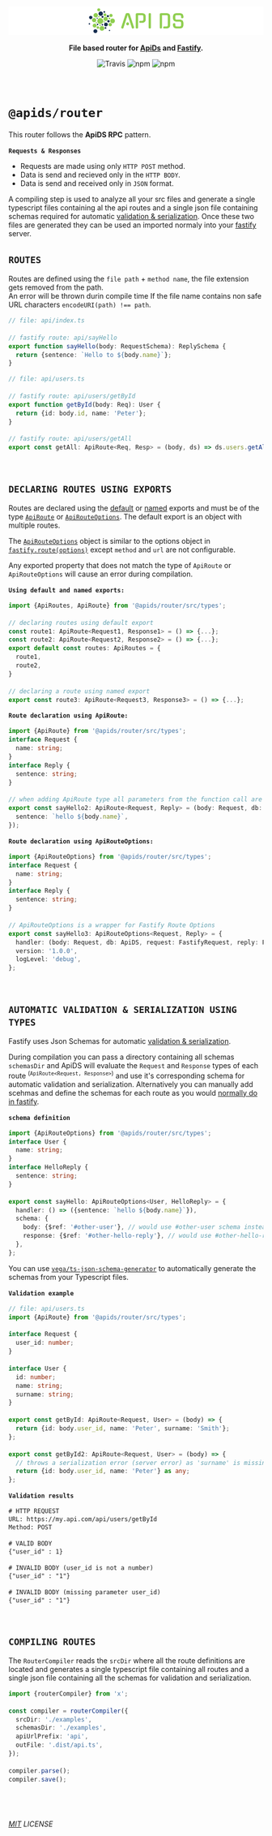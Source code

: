 <p align="center">
  <img alt='API DS, The APi Dashboard' width="" src='../../assets/public/bannerx90.png?raw=true'>
</p>
<p align="center">
  <strong>File based router for
    <a href='../..' >ApiDs</a> and
    <a href='https://www.fastify.io/' target='_blank'>Fastify</a>.
  </strong>
</p>
<p align=center>
  <img src="https://img.shields.io/travis/apids/apids.svg?style=flat-square&maxAge=86400" alt="Travis" style="max-width:100%;">
  <img src="https://img.shields.io/badge/code_style-prettier-ff69b4.svg?style=flat-square&maxAge=99999999" alt="npm"  style="max-width:100%;">
  <img src="https://img.shields.io/badge/license-MIT-97ca00.svg?style=flat-square&maxAge=99999999" alt="npm"  style="max-width:100%;">
</p>

&nbsp;&nbsp;&nbsp;&nbsp;

# `@apids/router`

This router follows the **ApiDS RPC** pattern.

**`Requests & Responses`**

- Requests are made using only `HTTP POST` method.
- Data is send and recieved only in the `HTTP BODY`.
- Data is send and received only in `JSON` format.

A compiling step is used to analyze all your src files and generate a single typescript files containing al the api routes and a single json file containing schemas required for automatic [validation & serialization](https://www.fastify.io/docs/latest/Validation-and-Serialization/).
Once these two files are generated they can be used an imported normaly into your [fastify](https://www.fastify.io/) server.

## `ROUTES`

Routes are defined using the `file path` + `method name`, the file extension gets removed from the path.  
An error will be thrown durin compile time If the file name contains non safe URL characters `encodeURI(path) !== path`.

```ts
// file: api/index.ts

// fastify route: api/sayHello
export function sayHello(body: RequestSchema): ReplySchema {
  return {sentence: `Hello to ${body.name}`};
}
```

```ts
// file: api/users.ts

// fastify route: api/users/getById
export function getById(body: Req): User {
  return {id: body.id, name: 'Peter'};
}

// fastify route: api/users/getAll
export const getAll: ApiRoute<Req, Resp> = (body, ds) => ds.users.getAll();
```

&nbsp;&nbsp;&nbsp;&nbsp;

## `DECLARING ROUTES USING EXPORTS`

Routes are declared using the [default](https://www.typescriptlang.org/docs/handbook/modules.html#default-exports) or [named](https://www.typescriptlang.org/docs/handbook/modules.html#export) exports and must be of the type [`ApiRoute`](./src/types.ts) or [`ApiRouteOptions`](./src/types.ts). The default export is an object with multiple routes.

The [`ApiRouteOptions`](./src/types.ts) object is similar to the options object in [`fastify.route(options)`](https://www.fastify.io/docs/latest/Routes/#options) except `method` and `url` are not configurable.

Any exported property that does not match the type of `ApiRoute` or `ApiRouteOptions` will cause an error during compilation.

**`Using default and named exports:`**

```js
import {ApiRoutes, ApiRoute} from '@apids/router/src/types';

// declaring routes using default export
const route1: ApiRoute<Request1, Response1> = () => {...};
const route2: ApiRoute<Request2, Response2> = () => {...};
export default const routes: ApiRoutes = {
  route1,
  route2,
}

// declaring a route using named export
export const route3: ApiRoute<Request3, Response3> = () => {...};
```

**`Route declaration using ApiRoute:`**

```ts
import {ApiRoute} from '@apids/router/src/types';
interface Request {
  name: string;
}
interface Reply {
  sentence: string;
}

// when adding ApiRoute type all parameters from the function call are automatically infered by typesctipt
export const sayHello2: ApiRoute<Request, Reply> = (body: Request, db: ApiDS, request: FastifyRequest, reply: FastifyReply) => ({
  sentence: `hello ${body.name}`,
});
```

**`Route declaration using ApiRouteOptions:`**

```ts
import {ApiRouteOptions} from '@apids/router/src/types';
interface Request {
  name: string;
}
interface Reply {
  sentence: string;
}

// ApiRouteOptions is a wrapper for Fastify Route Options
export const sayHello3: ApiRouteOptions<Request, Reply> = {
  handler: (body: Request, db: ApiDS, request: FastifyRequest, reply: FastifyReply) => ({sentence: `hello ${body.name}`}),
  version: '1.0.0',
  logLevel: 'debug',
};
```

&nbsp;&nbsp;&nbsp;&nbsp;

## `AUTOMATIC VALIDATION & SERIALIZATION USING TYPES`

Fastify uses Json Schemas for automatic [validation & serialization](https://www.fastify.io/docs/latest/Validation-and-Serialization/).

During compilation you can pass a directory containing all schemas `schemasDir` and ApiDS will evaluate the `Request` and `Response` types of each route <sup>(`ApiRoute<Request, Response>`)</sup> and use it's corresponding schema for automatic validation and serialization. Alternatively you can manually add scehmas and define the schemas for each route as you would [normally do in fastify](https://www.fastify.io/docs/latest/Validation-and-Serialization/).

**`schema definition`**

```ts
import {ApiRouteOptions} from '@apids/router/src/types';
interface User {
  name: string;
}
interface HelloReply {
  sentence: string;
}

export const sayHello: ApiRouteOptions<User, HelloReply> = {
  handler: () => ({sentence: `hello ${body.name}`}),
  schema: {
    body: {$ref: '#other-user'}, // would use #other-user schema instead #user
    response: {$ref: '#other-hello-reply'}, // would use #other-hello-reply schema instead #hello-reply
  },
};
```

You can use [`vega/ts-json-schema-generator`](https://github.com/vega/ts-json-schema-generator) to automatically generate the schemas from your Typescript files.

**`Validation example`**

```ts
// file: api/users.ts
import {ApiRoute} from '@apids/router/src/types';

interface Request {
  user_id: number;
}

interface User {
  id: number;
  name: string;
  surname: string;
}

export const getById: ApiRoute<Request, User> = (body) => {
  return {id: body.user_id, name: 'Peter', surname: 'Smith'};
};

export const getById2: ApiRoute<Request, User> = (body) => {
  // throws a serialization error (server error) as 'surname' is missing
  return {id: body.user_id, name: 'Peter'} as any;
};
```

**`Validation results`**

```http
# HTTP REQUEST
URL: https://my.api.com/api/users/getById
Method: POST

# VALID BODY
{"user_id" : 1}

# INVALID BODY (user_id is not a number)
{"user_id" : "1"}

# INVALID BODY (missing parameter user_id)
{"user_id" : "1"}
```

&nbsp;&nbsp;&nbsp;&nbsp;

## `COMPILING ROUTES`

The `RouterCompiler` reads the `srcDir` where all the route definitions are located and generates a single typescript file containing all routes and a single json file containing all the schemas for validation and serialization.

```ts
import {routerCompiler} from 'x';

const compiler = routerCompiler({
  srcDir: './examples',
  schemasDir: './examples',
  apiUrlPrefix: 'api',
  outFile: '.dist/api.ts',
});

compiler.parse();
compiler.save();
```

## &nbsp;

_[MIT](../../LICENSE) LICENSE_
